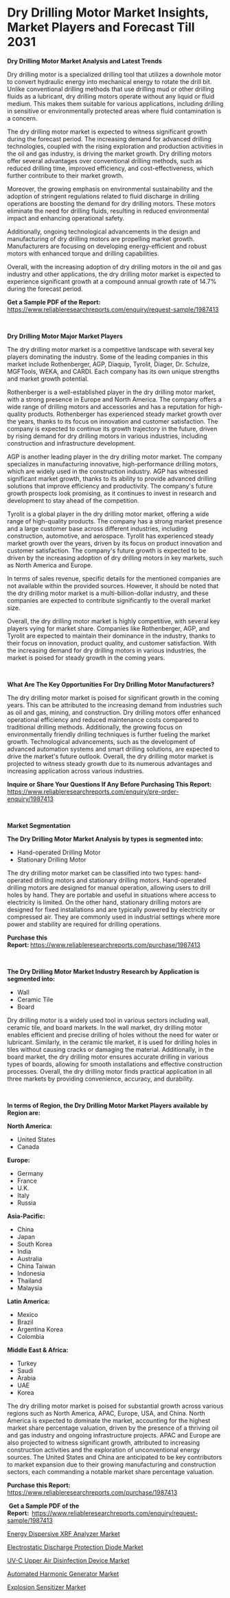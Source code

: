 <p><h1>Dry Drilling Motor Market Insights, Market Players and Forecast Till 2031</h1></p><p><strong>Dry Drilling Motor Market Analysis and Latest Trends</strong></p>
<p><p>Dry drilling motor is a specialized drilling tool that utilizes a downhole motor to convert hydraulic energy into mechanical energy to rotate the drill bit. Unlike conventional drilling methods that use drilling mud or other drilling fluids as a lubricant, dry drilling motors operate without any liquid or fluid medium. This makes them suitable for various applications, including drilling in sensitive or environmentally protected areas where fluid contamination is a concern.</p><p>The dry drilling motor market is expected to witness significant growth during the forecast period. The increasing demand for advanced drilling technologies, coupled with the rising exploration and production activities in the oil and gas industry, is driving the market growth. Dry drilling motors offer several advantages over conventional drilling methods, such as reduced drilling time, improved efficiency, and cost-effectiveness, which further contribute to their market growth.</p><p>Moreover, the growing emphasis on environmental sustainability and the adoption of stringent regulations related to fluid discharge in drilling operations are boosting the demand for dry drilling motors. These motors eliminate the need for drilling fluids, resulting in reduced environmental impact and enhancing operational safety.</p><p>Additionally, ongoing technological advancements in the design and manufacturing of dry drilling motors are propelling market growth. Manufacturers are focusing on developing energy-efficient and robust motors with enhanced torque and drilling capabilities.</p><p>Overall, with the increasing adoption of dry drilling motors in the oil and gas industry and other applications, the dry drilling motor market is expected to experience significant growth at a compound annual growth rate of 14.7% during the forecast period.</p></p>
<p><strong>Get a Sample PDF of the Report:&nbsp;</strong> <a href="https://www.reliableresearchreports.com/enquiry/request-sample/1987413">https://www.reliableresearchreports.com/enquiry/request-sample/1987413</a></p>
<p>&nbsp;</p>
<p><strong>Dry Drilling Motor Major Market Players</strong></p>
<p><p>The dry drilling motor market is a competitive landscape with several key players dominating the industry. Some of the leading companies in this market include Rothenberger, AGP, Diaquip, Tyrolit, Diager, Dr. Schulze, MGFTools, WEKA, and CARDI. Each company has its own unique strengths and market growth potential.</p><p>Rothenberger is a well-established player in the dry drilling motor market, with a strong presence in Europe and North America. The company offers a wide range of drilling motors and accessories and has a reputation for high-quality products. Rothenberger has experienced steady market growth over the years, thanks to its focus on innovation and customer satisfaction. The company is expected to continue its growth trajectory in the future, driven by rising demand for dry drilling motors in various industries, including construction and infrastructure development.</p><p>AGP is another leading player in the dry drilling motor market. The company specializes in manufacturing innovative, high-performance drilling motors, which are widely used in the construction industry. AGP has witnessed significant market growth, thanks to its ability to provide advanced drilling solutions that improve efficiency and productivity. The company's future growth prospects look promising, as it continues to invest in research and development to stay ahead of the competition.</p><p>Tyrolit is a global player in the dry drilling motor market, offering a wide range of high-quality products. The company has a strong market presence and a large customer base across different industries, including construction, automotive, and aerospace. Tyrolit has experienced steady market growth over the years, driven by its focus on product innovation and customer satisfaction. The company's future growth is expected to be driven by the increasing adoption of dry drilling motors in key markets, such as North America and Europe.</p><p>In terms of sales revenue, specific details for the mentioned companies are not available within the provided sources. However, it should be noted that the dry drilling motor market is a multi-billion-dollar industry, and these companies are expected to contribute significantly to the overall market size.</p><p>Overall, the dry drilling motor market is highly competitive, with several key players vying for market share. Companies like Rothenberger, AGP, and Tyrolit are expected to maintain their dominance in the industry, thanks to their focus on innovation, product quality, and customer satisfaction. With the increasing demand for dry drilling motors in various industries, the market is poised for steady growth in the coming years.</p></p>
<p>&nbsp;</p>
<p><strong>What Are The Key Opportunities For Dry Drilling Motor Manufacturers?</strong></p>
<p><p>The dry drilling motor market is poised for significant growth in the coming years. This can be attributed to the increasing demand from industries such as oil and gas, mining, and construction. Dry drilling motors offer enhanced operational efficiency and reduced maintenance costs compared to traditional drilling methods. Additionally, the growing focus on environmentally friendly drilling techniques is further fueling the market growth. Technological advancements, such as the development of advanced automation systems and smart drilling solutions, are expected to drive the market's future outlook. Overall, the dry drilling motor market is projected to witness steady growth due to its numerous advantages and increasing application across various industries.</p></p>
<p><strong>Inquire or Share Your Questions If Any Before Purchasing This Report:</strong> <a href="https://www.reliableresearchreports.com/enquiry/pre-order-enquiry/1987413">https://www.reliableresearchreports.com/enquiry/pre-order-enquiry/1987413</a></p>
<p>&nbsp;</p>
<p><strong>Market Segmentation</strong></p>
<p><strong>The Dry Drilling Motor Market Analysis by types is segmented into:</strong></p>
<p><ul><li>Hand-operated Drilling Motor</li><li>Stationary Drilling Motor</li></ul></p>
<p><p>The dry drilling motor market can be classified into two types: hand-operated drilling motors and stationary drilling motors. Hand-operated drilling motors are designed for manual operation, allowing users to drill holes by hand. They are portable and useful in situations where access to electricity is limited. On the other hand, stationary drilling motors are designed for fixed installations and are typically powered by electricity or compressed air. They are commonly used in industrial settings where more power and stability are required for drilling operations.</p></p>
<p><strong>Purchase this Report:&nbsp;</strong><a href="https://www.reliableresearchreports.com/purchase/1987413">https://www.reliableresearchreports.com/purchase/1987413</a></p>
<p>&nbsp;</p>
<p><strong>The Dry Drilling Motor Market Industry Research by Application is segmented into:</strong></p>
<p><ul><li>Wall</li><li>Ceramic Tile</li><li>Board</li></ul></p>
<p><p>Dry drilling motor is a widely used tool in various sectors including wall, ceramic tile, and board markets. In the wall market, dry drilling motor enables efficient and precise drilling of holes without the need for water or lubricant. Similarly, in the ceramic tile market, it is used for drilling holes in tiles without causing cracks or damaging the material. Additionally, in the board market, the dry drilling motor ensures accurate drilling in various types of boards, allowing for smooth installations and effective construction processes. Overall, the dry drilling motor finds practical application in all three markets by providing convenience, accuracy, and durability.</p></p>
<p>&nbsp;</p>
<p><strong>In terms of Region, the Dry Drilling Motor Market Players available by Region are:</strong></p>
<p>
    <p> <strong> North America: </strong>
        <ul>
            <li>United States</li>
            <li>Canada</li>
        </ul>
        </p> 
    <p> <strong> Europe: </strong>
        <ul>
            <li>Germany</li>
            <li>France</li>
            <li>U.K.</li>
            <li>Italy</li>
            <li>Russia</li>
        </ul>
        </p> 
    <p> <strong> Asia-Pacific: </strong>
        <ul>
            <li>China</li>
            <li>Japan</li>
            <li>South Korea</li>
            <li>India</li>
            <li>Australia</li>
            <li>China Taiwan</li>
            <li>Indonesia</li>
            <li>Thailand</li>
            <li>Malaysia</li>
        </ul>
        </p> 
    <p> <strong> Latin America: </strong>
        <ul>
            <li>Mexico</li>
            <li>Brazil</li>
            <li>Argentina Korea</li>
            <li>Colombia</li>
        </ul>
        </p> 
    <p> <strong> Middle East & Africa: </strong>
        <ul>
            <li>Turkey</li>
            <li>Saudi</li>
            <li>Arabia</li>
            <li>UAE</li>
            <li>Korea</li>
        </ul>
    </p>
    </p>
<p><p>The dry drilling motor market is poised for substantial growth across various regions such as North America, APAC, Europe, USA, and China. North America is expected to dominate the market, accounting for the highest market share percentage valuation, driven by the presence of a thriving oil and gas industry and ongoing infrastructure projects. APAC and Europe are also projected to witness significant growth, attributed to increasing construction activities and the exploration of unconventional energy sources. The United States and China are anticipated to be key contributors to market expansion due to their growing manufacturing and construction sectors, each commanding a notable market share percentage valuation.</p></p>
<p><strong>Purchase this Report: </strong><a href="https://www.reliableresearchreports.com/purchase/1987413">https://www.reliableresearchreports.com/purchase/1987413</a></p>
<p>&nbsp;<strong>Get a Sample PDF of the Report:&nbsp;&nbsp;</strong><a href="https://www.reliableresearchreports.com/enquiry/request-sample/1987413">https://www.reliableresearchreports.com/enquiry/request-sample/1987413</a></p>
<p><strong></strong></p>
<p><p><a href="https://issuu.com/reportprime-2/docs/energy-dispersive-xrf-analyzer-market-size-2030.pp">Energy Dispersive XRF Analyzer Market</a></p><p><a href="https://issuu.com/reportprime-2/docs/electrostatic-discharge-protection-diode-market-si">Electrostatic Discharge Protection Diode Market</a></p><p><a href="https://github.com/RoccoManning/Market-Research-Report-List-3/blob/main/uv-c-upper-air-disinfection-device-market.md">UV-C Upper Air Disinfection Device Market</a></p><p><a href="https://github.com/NorbertYates/Market-Research-Report-List-3/blob/main/automated-harmonic-generator-market.md">Automated Harmonic Generator Market</a></p><p><a href="https://issuu.com/reportprime-2/docs/explosion-sensitizer-market-size-2030.pptx">Explosion Sensitizer Market</a></p></p>